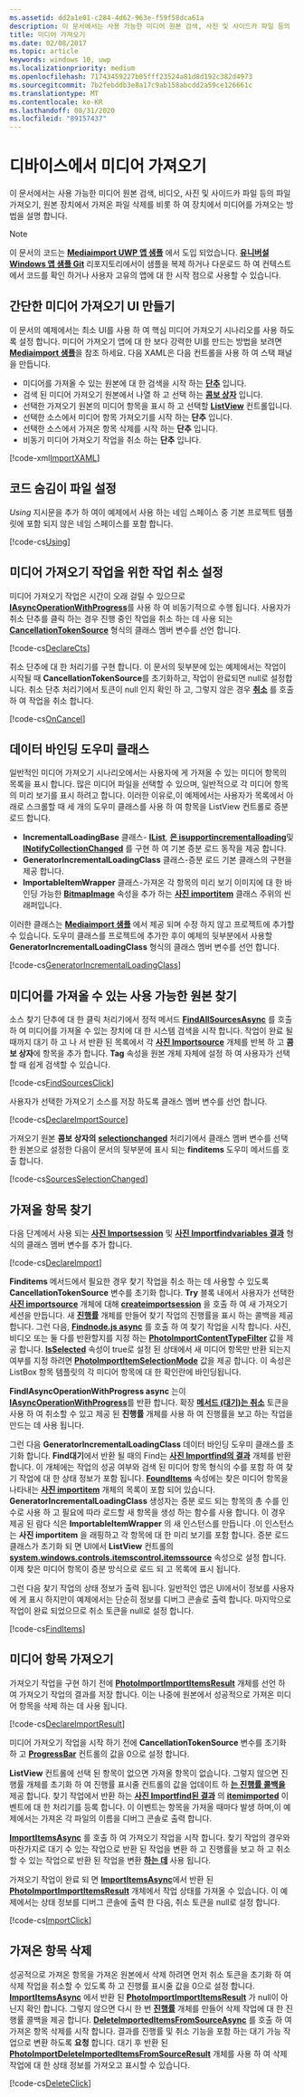 ```yaml
---
ms.assetid: dd2a1e01-c284-4d62-963e-f59f58dca61a
description: 이 문서에서는 사용 가능한 미디어 원본 검색, 사진 및 사이드카 파일 등의 파일 가져오기, 원본 장치에서 가져온 파일 삭제를 비롯 하 여 장치에서 미디어를 가져오는 방법을 설명 합니다.
title: 미디어 가져오기
ms.date: 02/08/2017
ms.topic: article
keywords: windows 10, uwp
ms.localizationpriority: medium
ms.openlocfilehash: 71743459227b05fff23524a81d8d192c382d4973
ms.sourcegitcommit: 7b2febddb3e8a17c9ab158abcdd2a59ce126661c
ms.translationtype: MT
ms.contentlocale: ko-KR
ms.lasthandoff: 08/31/2020
ms.locfileid: "89157437"
---
```

# <a name="import-media-from-a-device"></a>디바이스에서 미디어 가져오기

이 문서에서는 사용 가능한 미디어 원본 검색, 비디오, 사진 및 사이드카 파일 등의 파일 가져오기, 원본 장치에서 가져온 파일 삭제를 비롯 하 여 장치에서 미디어를 가져오는 방법을 설명 합니다.

> [!NOTE] 
> 이 문서의 코드는 [**Mediaimport UWP 앱 샘플**](https://github.com/Microsoft/Windows-universal-samples/tree/master/Samples/MediaImport) 에서 도입 되었습니다. [**유니버설 Windows 앱 샘플 Git**](https://github.com/Microsoft/Windows-universal-samples) 리포지토리에서이 샘플을 복제 하거나 다운로드 하 여 컨텍스트에서 코드를 확인 하거나 사용자 고유의 앱에 대 한 시작 점으로 사용할 수 있습니다.

## <a name="create-a-simple-media-import-ui"></a>간단한 미디어 가져오기 UI 만들기
이 문서의 예제에서는 최소 UI를 사용 하 여 핵심 미디어 가져오기 시나리오를 사용 하도록 설정 합니다. 미디어 가져오기 앱에 대 한 보다 강력한 UI를 만드는 방법을 보려면 [**Mediaimport 샘플**](https://github.com/Microsoft/Windows-universal-samples/tree/master/Samples/MediaImport)을 참조 하세요. 다음 XAML은 다음 컨트롤을 사용 하 여 스택 패널을 만듭니다.
* 미디어를 가져올 수 있는 원본에 대 한 검색을 시작 하는 [**단추**](/uwp/api/Windows.UI.Xaml.Controls.Button) 입니다.
* 검색 된 미디어 가져오기 원본에서 나열 하 고 선택 하는 [**콤보 상자**](/uwp/api/Windows.UI.Xaml.Controls.ComboBox) 입니다.
* 선택한 가져오기 원본의 미디어 항목을 표시 하 고 선택할 [**ListView**](/uwp/api/Windows.UI.Xaml.Controls.ListView) 컨트롤입니다.
* 선택한 소스에서 미디어 항목 가져오기를 시작 하는 **단추** 입니다.
* 선택한 소스에서 가져온 항목 삭제를 시작 하는 **단추** 입니다.
* 비동기 미디어 가져오기 작업을 취소 하는 **단추** 입니다.

[!code-xml[ImportXAML](./code/PhotoImport_Win10/cs/MainPage.xaml#SnippetImportXAML)]

## <a name="set-up-your-code-behind-file"></a>코드 숨김이 파일 설정
*Using* 지시문을 추가 하 여이 예제에서 사용 하는 네임 스페이스 중 기본 프로젝트 템플릿에 포함 되지 않은 네임 스페이스를 포함 합니다.

[!code-cs[Using](./code/PhotoImport_Win10/cs/MainPage.xaml.cs#SnippetUsing)]

## <a name="set-up-task-cancellation-for-media-import-operations"></a>미디어 가져오기 작업을 위한 작업 취소 설정

미디어 가져오기 작업은 시간이 오래 걸릴 수 있으므로 [**IAsyncOperationWithProgress**](/uwp/api/Windows.Foundation.IAsyncOperationWithProgress_TResult_TProgress_)를 사용 하 여 비동기적으로 수행 됩니다. 사용자가 취소 단추를 클릭 하는 경우 진행 중인 작업을 취소 하는 데 사용 되는 [**CancellationTokenSource**](/dotnet/api/system.threading.cancellationtokensource) 형식의 클래스 멤버 변수를 선언 합니다.

[!code-cs[DeclareCts](./code/PhotoImport_Win10/cs/MainPage.xaml.cs#SnippetDeclareCts)]

취소 단추에 대 한 처리기를 구현 합니다. 이 문서의 뒷부분에 있는 예제에서는 작업이 시작될 때 **CancellationTokenSource**를 초기화하고, 작업이 완료되면 null로 설정합니다. 취소 단추 처리기에서 토큰이 null 인지 확인 하 고, 그렇지 않은 경우 [**취소**](/dotnet/api/system.threading.cancellationtokensource.cancel#System_Threading_CancellationTokenSource_Cancel) 를 호출 하 여 작업을 취소 합니다.

[!code-cs[OnCancel](./code/PhotoImport_Win10/cs/MainPage.xaml.cs#SnippetOnCancel)]

## <a name="data-binding-helper-classes"></a>데이터 바인딩 도우미 클래스

일반적인 미디어 가져오기 시나리오에서는 사용자에 게 가져올 수 있는 미디어 항목의 목록을 표시 합니다. 많은 미디어 파일을 선택할 수 있으며, 일반적으로 각 미디어 항목의 미리 보기를 표시 하려고 합니다. 이러한 이유로,이 예제에서는 사용자가 목록에서 아래로 스크롤할 때 세 개의 도우미 클래스를 사용 하 여 항목을 ListView 컨트롤로 증분 로드 합니다.

* **IncrementalLoadingBase** 클래스- [**IList**](/dotnet/api/system.collections.ilist), [**은 isupportincrementalloading**](/uwp/api/windows.ui.xaml.data.isupportincrementalloading)및 [**INotifyCollectionChanged**](/dotnet/api/system.collections.specialized.inotifycollectionchanged) 를 구현 하 여 기본 증분 로드 동작을 제공 합니다.
* **GeneratorIncrementalLoadingClass** 클래스-증분 로드 기본 클래스의 구현을 제공 합니다.
* **ImportableItemWrapper** 클래스-가져온 각 항목의 미리 보기 이미지에 대 한 바인딩 가능한 [**BitmapImage**](/uwp/api/Windows.UI.Xaml.Media.Imaging.BitmapImage) 속성을 추가 하는 [**사진 importitem**](/uwp/api/Windows.Media.Import.PhotoImportItem) 클래스 주위의 씬 래퍼입니다.

이러한 클래스는 [**Mediaimport 샘플**](https://github.com/Microsoft/Windows-universal-samples/tree/master/Samples/MediaImport) 에서 제공 되며 수정 하지 않고 프로젝트에 추가할 수 있습니다. 도우미 클래스를 프로젝트에 추가한 후이 예제의 뒷부분에서 사용할 **GeneratorIncrementalLoadingClass** 형식의 클래스 멤버 변수를 선언 합니다.

[!code-cs[GeneratorIncrementalLoadingClass](./code/PhotoImport_Win10/cs/MainPage.xaml.cs#SnippetGeneratorIncrementalLoadingClass)]


## <a name="find-available-sources-from-which-media-can-be-imported"></a>미디어를 가져올 수 있는 사용 가능한 원본 찾기

소스 찾기 단추에 대 한 클릭 처리기에서 정적 메서드 [**FindAllSourcesAsync**](/uwp/api/windows.media.import.photoimportmanager.findallsourcesasync) 를 호출 하 여 미디어를 가져올 수 있는 장치에 대 한 시스템 검색을 시작 합니다. 작업이 완료 될 때까지 대기 하 고 나 서 반환 된 목록에서 각 [**사진 Importsource**](/uwp/api/Windows.Media.Import.PhotoImportSource) 개체를 반복 하 고 **콤보 상자**에 항목을 추가 합니다. **Tag** 속성을 원본 개체 자체에 설정 하 여 사용자가 선택할 때 쉽게 검색할 수 있습니다.

[!code-cs[FindSourcesClick](./code/PhotoImport_Win10/cs/MainPage.xaml.cs#SnippetFindSourcesClick)]

사용자가 선택한 가져오기 소스를 저장 하도록 클래스 멤버 변수를 선언 합니다.

[!code-cs[DeclareImportSource](./code/PhotoImport_Win10/cs/MainPage.xaml.cs#SnippetDeclareImportSource)]

가져오기 원본 **콤보 상자의** [**selectionchanged**](/uwp/api/windows.ui.xaml.controls.primitives.selector.selectionchanged) 처리기에서 클래스 멤버 변수를 선택한 원본으로 설정한 다음이 문서의 뒷부분에 표시 되는 **finditems** 도우미 메서드를 호출 합니다. 

[!code-cs[SourcesSelectionChanged](./code/PhotoImport_Win10/cs/MainPage.xaml.cs#SnippetSourcesSelectionChanged)]

## <a name="find-items-to-import"></a>가져올 항목 찾기

다음 단계에서 사용 되는 [**사진 Importsession**](/uwp/api/Windows.Media.Import.PhotoImportSession) 및 [**사진 Importfindvariables 결과**](/uwp/api/Windows.Media.Import.PhotoImportFindItemsResult) 형식의 클래스 멤버 변수를 추가 합니다.

[!code-cs[DeclareImport](./code/PhotoImport_Win10/cs/MainPage.xaml.cs#SnippetDeclareImport)]

**Finditems** 메서드에서 필요한 경우 찾기 작업을 취소 하는 데 사용할 수 있도록 **CancellationTokenSource** 변수를 초기화 합니다. **Try** 블록 내에서 사용자가 선택한 [**사진 importsource**](/uwp/api/Windows.Media.Import.PhotoImportSource) 개체에 대해 [**createimportsession**](/uwp/api/windows.media.import.photoimportsource.createimportsession) 을 호출 하 여 새 가져오기 세션을 만듭니다. 새 [**진행률**](/dotnet/api/system.progress-1) 개체를 만들어 찾기 작업의 진행률을 표시 하는 콜백을 제공 합니다. 그런 다음, **[Findnode.js async](/uwp/api/windows.media.import.photoimportsession.finditemsasync)** 를 호출 하 여 찾기 작업을 시작 합니다. 사진, 비디오 또는 둘 다를 반환할지를 지정 하는 [**PhotoImportContentTypeFilter**](/uwp/api/Windows.Media.Import.PhotoImportContentTypeFilter) 값을 제공 합니다. [**IsSelected**](/uwp/api/windows.media.import.photoimportitem.isselected) 속성이 true로 설정 된 상태에서 새 미디어 항목만 반환 되는지 여부를 지정 하려면 [**PhotoImportItemSelectionMode**](/uwp/api/Windows.Media.Import.PhotoImportItemSelectionMode) 값을 제공 합니다. 이 속성은 ListBox 항목 템플릿의 각 미디어 항목에 대 한 확인란에 바인딩됩니다.

**FindIAsyncOperationWithProgress async** 는이 [**IAsyncOperationWithProgress**](/uwp/api/Windows.Foundation.IAsyncOperationWithProgress_TResult_TProgress_)를 반환 합니다. 확장 [**메서드 (대기)는 취소**](/dotnet/api/system) 토큰을 사용 하 여 취소할 수 있고 제공 된 **진행률** 개체를 사용 하 여 진행률을 보고 하는 작업을 만드는 데 사용 됩니다.

그런 다음 **GeneratorIncrementalLoadingClass** 데이터 바인딩 도우미 클래스를 초기화 합니다. **Find대기**에서 반환 될 때의 Find는 [**사진 Importfind의 결과**](/uwp/api/Windows.Media.Import.PhotoImportFindItemsResult) 개체를 반환 합니다. 이 개체에는 작업의 성공 여부와 검색 된 미디어 항목 형식의 수를 포함 하 여 찾기 작업에 대 한 상태 정보가 포함 됩니다. [**FoundItems**](/uwp/api/windows.media.import.photoimportfinditemsresult.founditems) 속성에는 찾은 미디어 항목을 나타내는 [**사진 importitem**](/uwp/api/Windows.Media.Import.PhotoImportItem) 개체의 목록이 포함 되어 있습니다. **GeneratorIncrementalLoadingClass** 생성자는 증분 로드 되는 항목의 총 수를 인수로 사용 하 고 필요에 따라 로드할 새 항목을 생성 하는 함수를 사용 합니다. 이 경우 제공 된 람다 식은 **ImportableItemWrapper** 의 새 인스턴스를 만듭니다 .이 인스턴스는 **사진 importitem** 을 래핑하고 각 항목에 대 한 미리 보기를 포함 합니다. 증분 로드 클래스가 초기화 되 면 UI에서 **ListView** 컨트롤의 [**system.windows.controls.itemscontrol.itemssource**](/uwp/api/windows.ui.xaml.controls.itemscontrol.itemssource) 속성으로 설정 합니다. 이제 찾은 미디어 항목이 증분 방식으로 로드 되 고 목록에 표시 됩니다.

그런 다음 찾기 작업의 상태 정보가 출력 됩니다. 일반적인 앱은 UI에서이 정보를 사용자에 게 표시 하지만이 예제에서는 단순히 정보를 디버그 콘솔로 출력 합니다. 마지막으로 작업이 완료 되었으므로 취소 토큰을 null로 설정 합니다.

[!code-cs[FindItems](./code/PhotoImport_Win10/cs/MainPage.xaml.cs#SnippetFindItems)]

## <a name="import-media-items"></a>미디어 항목 가져오기

가져오기 작업을 구현 하기 전에 [**PhotoImportImportItemsResult**](/uwp/api/Windows.Media.Import.PhotoImportImportItemsResult) 개체를 선언 하 여 가져오기 작업의 결과를 저장 합니다. 이는 나중에 원본에서 성공적으로 가져온 미디어 항목을 삭제 하는 데 사용 됩니다.

[!code-cs[DeclareImportResult](./code/PhotoImport_Win10/cs/MainPage.xaml.cs#SnippetDeclareImportResult)]

미디어 가져오기 작업을 시작 하기 전에 **CancellationTokenSource** 변수를 초기화 하 고 [**ProgressBar**](/uwp/api/Windows.UI.Xaml.Controls.ProgressBar) 컨트롤의 값을 0으로 설정 합니다.

**ListView** 컨트롤에 선택 된 항목이 없으면 가져올 항목이 없습니다. 그렇지 않으면 진행률 개체를 초기화 하 여 진행률 표시줄 컨트롤의 값을 업데이트 하 [**는 진행률 콜백을**](/dotnet/api/system.progress-1) 제공 합니다. 찾기 작업에서 반환 하는 [**사진 Importfind된 결과**](/uwp/api/Windows.Media.Import.PhotoImportFindItemsResult) 의 [**itemimported**](/uwp/api/windows.media.import.photoimportfinditemsresult.itemimported) 이벤트에 대 한 처리기를 등록 합니다. 이 이벤트는 항목을 가져올 때마다 발생 하며,이 예제에서는 가져온 각 파일의 이름을 디버그 콘솔로 출력 합니다.

[**ImportItemsAsync**](/uwp/api/windows.media.import.photoimportfinditemsresult.importitemsasync) 를 호출 하 여 가져오기 작업을 시작 합니다. 찾기 작업의 경우와 마찬가지로 대기 수 있는 작업으로 반환 된 작업을 변환 하 고 진행률을 보고 하 고 취소할 수 있는 작업으로 반환 된 작업을 변환 [**하는 데**](/dotnet/api/system) 사용 됩니다.

가져오기 작업이 완료 되 면 [**ImportItemsAsync**](/uwp/api/windows.media.import.photoimportfinditemsresult.importitemsasync)에서 반환 된 [**PhotoImportImportItemsResult**](/uwp/api/Windows.Media.Import.PhotoImportImportItemsResult) 개체에서 작업 상태를 가져올 수 있습니다. 이 예제에서는 상태 정보를 디버그 콘솔에 출력 한 다음, 취소 토큰을 null로 설정 합니다.

[!code-cs[ImportClick](./code/PhotoImport_Win10/cs/MainPage.xaml.cs#SnippetImportClick)]

## <a name="delete-imported-items"></a>가져온 항목 삭제
성공적으로 가져온 항목을 가져온 원본에서 삭제 하려면 먼저 취소 토큰을 초기화 하 여 삭제 작업을 취소할 수 있도록 하 고 진행률 표시줄 값을 0으로 설정 합니다. [**ImportItemsAsync**](/uwp/api/windows.media.import.photoimportfinditemsresult.importitemsasync) 에서 반환 된 [**PhotoImportImportItemsResult**](/uwp/api/Windows.Media.Import.PhotoImportImportItemsResult) 가 null이 아닌지 확인 합니다. 그렇지 않으면 다시 한 번 [**진행률**](/dotnet/api/system.progress-1) 개체를 만들어 삭제 작업에 대 한 진행률 콜백을 제공 합니다. [**DeleteImportedItemsFromSourceAsync**](/uwp/api/windows.media.import.photoimportimportitemsresult.deleteimporteditemsfromsourceasync) 를 호출 하 여 가져온 항목 삭제를 시작 합니다. 결과를 진행률 및 취소 기능을 포함 하는 대기 가능 작업으로 변환 하도록 **요청** 합니다. 대기 후 반환 된 [**PhotoImportDeleteImportedItemsFromSourceResult**](/uwp/api/Windows.Media.Import.PhotoImportDeleteImportedItemsFromSourceResult) 개체를 사용 하 여 삭제 작업에 대 한 상태 정보를 가져오고 표시할 수 있습니다.

[!code-cs[DeleteClick](./code/PhotoImport_Win10/cs/MainPage.xaml.cs#SnippetDeleteClick)]








